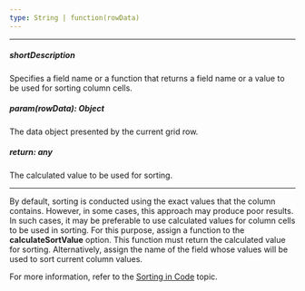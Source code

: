 ```yaml
---
type: String | function(rowData)
---
```

---
##### shortDescription
Specifies a field name or a function that returns a field name or a value to be used for sorting column cells.

##### param(rowData): Object
The data object presented by the current grid row.

##### return: any
The calculated value to be used for sorting.

---
By default, sorting is conducted using the exact values that the column contains. However, in some cases, this approach may produce poor results. In such cases, it may be preferable to use calculated values for column cells to be used in sorting. For this purpose, assign a function to the **calculateSortValue** option. This function must return the calculated value for sorting. Alternatively, assign the name of the field whose values will be used to sort current column values.

For more information, refer to the [Sorting in Code](/concepts/05%20Widgets/DataGrid/020%20Sorting/030%20Sorting%20in%20Code.md '/Documentation/Guide/Widgets/DataGrid/Sorting/#Sorting_in_Code') topic.
